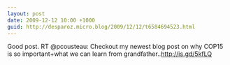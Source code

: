 ```yaml
---
layout: post
date: 2009-12-12 10:00 +1000
guid: http://desparoz.micro.blog/2009/12/12/t6584694523.html
---
```

Good post. RT @pcousteau: Checkout my newest blog post on why COP15 is so important+what we can learn from grandfather..http://is.gd/5kfLQ
